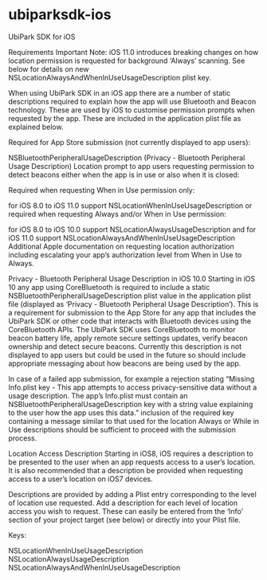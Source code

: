 # ubiparksdk-ios
UbiPark SDK for iOS

Requirements
Important Note: iOS 11.0 introduces breaking changes on how location permission is requested for background ‘Always’ scanning. See below for details on new NSLocationAlwaysAndWhenInUseUsageDescription plist key.

When using UbiPark SDK in an iOS app there are a number of static descriptions required to explain how the app will use Bluetooth and Beacon technology. These are used by iOS to customise permission prompts when requested by the app. These are included in the application plist file as explained below.

Required for App Store submission (not currently displayed to app users):

NSBluetoothPeripheralUsageDescription (Privacy - Bluetooth Peripheral Usage Description)
Location prompt to app users requesting permission to detect beacons either when the app is in use or also when it is closed:

Required when requesting When in Use permission only:

for iOS 8.0 to iOS 11.0 support NSLocationWhenInUseUsageDescription
or required when requesting Always and/or When in Use permission:

for iOS 8.0 to iOS 10.0 support NSLocationAlwaysUsageDescription and
for iOS 11.0 support NSLocationAlwaysAndWhenInUseUsageDescription
Additional Apple documentation on requesting location authorization including escalating your app’s authorization level from When in Use to Always.

Privacy - Bluetooth Peripheral Usage Description in iOS 10.0
Starting in iOS 10 any app using CoreBluetooth is required to include a static NSBluetoothPeripheralUsageDescription plist value in the application plist file (displayed as ‘Privacy - Bluetooth Peripheral Usage Description’). This is a requirement for submission to the App Store for any app that includes the UbiPark SDK or other code that interacts with Bluetooth devices using the CoreBluetooth APIs. The UbiPark SDK uses CoreBluetooth to monitor beacon battery life, apply remote secure settings updates, verify beacon ownership and detect secure beacons. Currently this description is not displayed to app users but could be used in the future so should include appropriate messaging about how beacons are being used by the app.

In case of a failed app submission, for example a rejection stating “Missing Info.plist key - This app attempts to access privacy-sensitive data without a usage description. The app’s Info.plist must contain an NSBluetoothPeripheralUsageDescription key with a string value explaining to the user how the app uses this data.” inclusion of the required key containing a message similar to that used for the location Always or While in Use descriptions should be sufficient to proceed with the submission process.

Location Access Description
Starting in iOS8, iOS requires a description to be presented to the user when an app requests access to a user’s location. It is also recommended that a description be provided when requesting access to a user’s location on iOS7 devices.

Descriptions are provided by adding a Plist entry corresponding to the level of location use requested. Add a description for each level of location access you wish to request. These can easily be entered from the ‘Info’ section of your project target (see below) or directly into your Plist file.

Keys:

NSLocationWhenInUseUsageDescription
NSLocationAlwaysUsageDescription
NSLocationAlwaysAndWhenInUseUsageDescription
